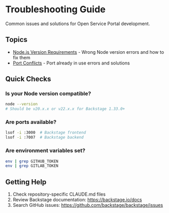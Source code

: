 # Troubleshooting Guide

Common issues and solutions for Open Service Portal development.

## Topics

- [Node.js Version Requirements](./node-version-requirements.md) - Wrong Node version errors and how to fix them
- [Port Conflicts](./port-conflicts.md) - Port already in use errors and solutions

## Quick Checks

### Is your Node version compatible?
```bash
node --version
# Should be v20.x.x or v22.x.x for Backstage 1.33.0+
```

### Are ports available?
```bash
lsof -i :3000  # Backstage frontend
lsof -i :7007  # Backstage backend
```

### Are environment variables set?
```bash
env | grep GITHUB_TOKEN
env | grep GITLAB_TOKEN
```

## Getting Help

1. Check repository-specific CLAUDE.md files
2. Review Backstage documentation: https://backstage.io/docs
3. Search GitHub issues: https://github.com/backstage/backstage/issues